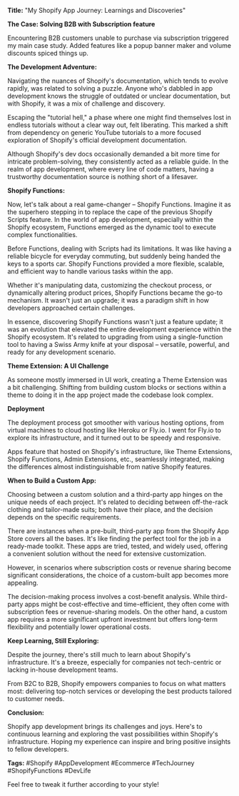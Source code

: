 **Title:**
"My Shopify App Journey: Learnings and Discoveries"

**The Case: Solving B2B with Subscription feature**

Encountering B2B customers unable to purchase via subscription triggered my main case study. Added features like a popup banner maker and volume discounts spiced things up.

**The Development Adventure:**

Navigating the nuances of Shopify's documentation, which tends to evolve rapidly, was related to solving a puzzle. Anyone who's dabbled in app development knows the struggle of outdated or unclear documentation, but with Shopify, it was a mix of challenge and discovery.

Escaping the "tutorial hell," a phase where one might find themselves lost in endless tutorials without a clear way out, felt liberating. This marked a shift from dependency on generic YouTube tutorials to a more focused exploration of Shopify's official development documentation.

Although Shopify's dev docs occasionally demanded a bit more time for intricate problem-solving, they consistently acted as a reliable guide. In the realm of app development, where every line of code matters, having a trustworthy documentation source is nothing short of a lifesaver.

**Shopify Functions:**

Now, let's talk about a real game-changer – Shopify Functions. Imagine it as the superhero stepping in to replace the cape of the previous Shopify Scripts feature. In the world of app development, especially within the Shopify ecosystem, Functions emerged as the dynamic tool to execute complex functionalities.

Before Functions, dealing with Scripts had its limitations. It was like having a reliable bicycle for everyday commuting, but suddenly being handed the keys to a sports car. Shopify Functions provided a more flexible, scalable, and efficient way to handle various tasks within the app.

Whether it's manipulating data, customizing the checkout process, or dynamically altering product prices, Shopify Functions became the go-to mechanism. It wasn't just an upgrade; it was a paradigm shift in how developers approached certain challenges.

In essence, discovering Shopify Functions wasn't just a feature update; it was an evolution that elevated the entire development experience within the Shopify ecosystem. It's related to upgrading from using a single-function tool to having a Swiss Army knife at your disposal – versatile, powerful, and ready for any development scenario.

**Theme Extension: A UI Challenge**

As someone mostly immersed in UI work, creating a Theme Extension was a bit challenging. Shifting from building custom blocks or sections within a theme to doing it in the app project made the codebase look complex.

**Deployment**

The deployment process got smoother with various hosting options, from virtual machines to cloud hosting like Heroku or Fly.io. I went for Fly.io to explore its infrastructure, and it turned out to be speedy and responsive.

Apps feature that hosted on Shopify's infrastructure, like Theme Extensions, Shopify Functions, Admin Extensions, etc., seamlessly integrated, making the differences almost indistinguishable from native Shopify features.

**When to Build a Custom App:**

Choosing between a custom solution and a third-party app hinges on the unique needs of each project. It's related to deciding between off-the-rack clothing and tailor-made suits; both have their place, and the decision depends on the specific requirements.

There are instances when a pre-built, third-party app from the Shopify App Store covers all the bases. It's like finding the perfect tool for the job in a ready-made toolkit. These apps are tried, tested, and widely used, offering a convenient solution without the need for extensive customization.

However, in scenarios where subscription costs or revenue sharing become significant considerations, the choice of a custom-built app becomes more appealing.

The decision-making process involves a cost-benefit analysis. While third-party apps might be cost-effective and time-efficient, they often come with subscription fees or revenue-sharing models. On the other hand, a custom app requires a more significant upfront investment but offers long-term flexibility and potentially lower operational costs.

**Keep Learning, Still Exploring:**

Despite the journey, there's still much to learn about Shopify's infrastructure. It's a breeze, especially for companies not tech-centric or lacking in-house development teams.

From B2C to B2B, Shopify empowers companies to focus on what matters most: delivering top-notch services or developing the best products tailored to customer needs.

**Conclusion:**

Shopify app development brings its challenges and joys. Here's to continuous learning and exploring the vast possibilities within Shopify's infrastructure. Hoping my experience can inspire and bring positive insights to fellow developers.

**Tags:**
#Shopify #AppDevelopment #Ecommerce #TechJourney #ShopifyFunctions #DevLife

Feel free to tweak it further according to your style!